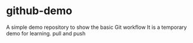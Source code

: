 # github-demo
A simple demo repository to show the basic Git workflow
It is a temporary demo for learning.
pull and push
